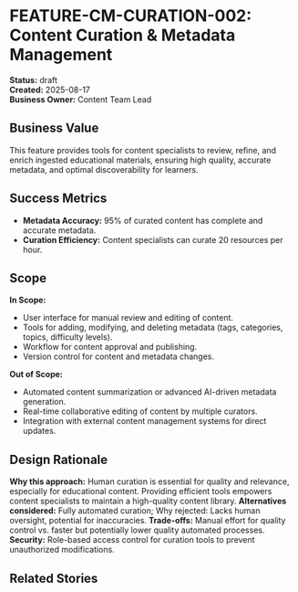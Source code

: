 # FEATURE-CM-CURATION-002: Content Curation & Metadata Management

**Status:** draft  
**Created:** 2025-08-17  
**Business Owner:** Content Team Lead  

## Business Value
This feature provides tools for content specialists to review, refine, and enrich ingested educational materials, ensuring high quality, accurate metadata, and optimal discoverability for learners.

## Success Metrics
- **Metadata Accuracy:** 95% of curated content has complete and accurate metadata.
- **Curation Efficiency:** Content specialists can curate 20 resources per hour.

## Scope
**In Scope:**
- User interface for manual review and editing of content.
- Tools for adding, modifying, and deleting metadata (tags, categories, topics, difficulty levels).
- Workflow for content approval and publishing.
- Version control for content and metadata changes.

**Out of Scope:**
- Automated content summarization or advanced AI-driven metadata generation.
- Real-time collaborative editing of content by multiple curators.
- Integration with external content management systems for direct updates.

## Design Rationale
**Why this approach:** Human curation is essential for quality and relevance, especially for educational content. Providing efficient tools empowers content specialists to maintain a high-quality content library.
**Alternatives considered:** Fully automated curation; Why rejected: Lacks human oversight, potential for inaccuracies.
**Trade-offs:** Manual effort for quality control vs. faster but potentially lower quality automated processes.
**Security:** Role-based access control for curation tools to prevent unauthorized modifications.

## Related Stories
<!-- Links added as created -->
